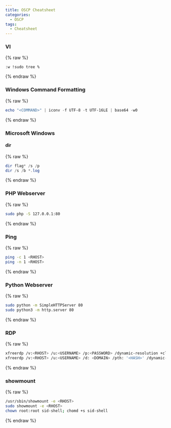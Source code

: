 ```yaml
---
title: OSCP Cheatsheet
categories:
  - OSCP
tags:
  - Cheatsheet 
---
```



### VI



{% raw %}
```shell
:w !sudo tree %
```
{% endraw %}




### Windows Command Formatting



{% raw %}
```powershell
echo "<COMMAND>" | iconv -f UTF-8 -t UTF-16LE | base64 -w0
```
{% endraw %}




### Microsoft Windows



#### dir



{% raw %}
```powershell
dir flag* /s /p
dir /s /b *.log
```
{% endraw %}




### PHP Webserver



{% raw %}
```bash
sudo php -S 127.0.0.1:80
```
{% endraw %}




### Ping



{% raw %}
```bash
ping -c 1 <RHOST>
ping -n 1 <RHOST>
```
{% endraw %}




### Python Webserver



{% raw %}
```bash
sudo python -m SimpleHTTPServer 80
sudo python3 -m http.server 80
```
{% endraw %}




### RDP



{% raw %}
```bash
xfreerdp /v:<RHOST> /u:<USERNAME> /p:<PASSWORD> /dynamic-resolution +clipboard
xfreerdp /v:<RHOST> /u:<USERNAME> /d: <DOMAIN> /pth: '<HASH>' /dynamic-resolutoin +clrdesktop <RHOST>
```
{% endraw %}




### showmount



{% raw %}
```bash
/usr/sbin/showmount -e <RHOST>
sudo showmount -e <RHOST>
chown root:root sid-shell; chomd +s sid-shell
```
{% endraw %}


